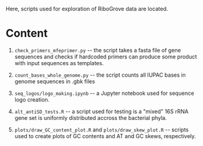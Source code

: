 Here, scripts used for exploration of RiboGrove data are located.

# Content

1. `check_primers_mfeprimer.py` -- the script takes a fasta file of gene sequences and checks if hardcoded primers can produce some product with input sequences as templates.

2. `count_bases_whole_genome.py` -- the script counts all IUPAC bases in genome sequences in .gbk files

3. `seq_logos/logo_making.ipynb` -- a Jupyter notebook used for sequence logo creation.

4. `alt_antiSD_tests.R` -- a script used for testing is a "mixed" 16S rRNA gene set is uniformly distributed accross the bacterial phyla.

5. `plots/draw_GC_content_plot.R` and `plots/draw_skew_plot.R` -- scripts used to create plots of GC contents and AT and GC skews, respectively.
